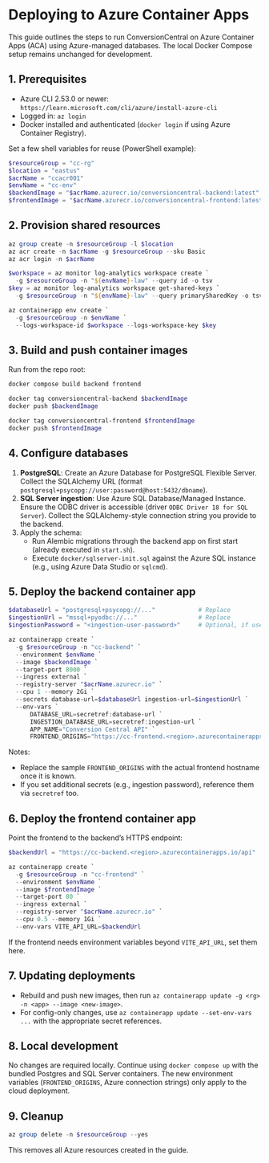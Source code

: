 # Deploying to Azure Container Apps

This guide outlines the steps to run ConversionCentral on Azure Container Apps (ACA) using Azure-managed databases. The local Docker Compose setup remains unchanged for development.

## 1. Prerequisites

- Azure CLI 2.53.0 or newer: `https://learn.microsoft.com/cli/azure/install-azure-cli`
- Logged in: `az login`
- Docker installed and authenticated (`docker login` if using Azure Container Registry).

Set a few shell variables for reuse (PowerShell example):

```powershell
$resourceGroup = "cc-rg"
$location = "eastus"
$acrName = "ccacr001"
$envName = "cc-env"
$backendImage = "$acrName.azurecr.io/conversioncentral-backend:latest"
$frontendImage = "$acrName.azurecr.io/conversioncentral-frontend:latest"
```

## 2. Provision shared resources

```powershell
az group create -n $resourceGroup -l $location
az acr create -n $acrName -g $resourceGroup --sku Basic
az acr login -n $acrName

$workspace = az monitor log-analytics workspace create `
  -g $resourceGroup -n "${envName}-law" --query id -o tsv
$key = az monitor log-analytics workspace get-shared-keys `
  -g $resourceGroup -n "${envName}-law" --query primarySharedKey -o tsv

az containerapp env create `
  -g $resourceGroup -n $envName `
  --logs-workspace-id $workspace --logs-workspace-key $key
```

## 3. Build and push container images

Run from the repo root:

```powershell
docker compose build backend frontend

docker tag conversioncentral-backend $backendImage
docker push $backendImage

docker tag conversioncentral-frontend $frontendImage
docker push $frontendImage
```

## 4. Configure databases

1. **PostgreSQL**: Create an Azure Database for PostgreSQL Flexible Server. Collect the SQLAlchemy URL (format `postgresql+psycopg://user:password@host:5432/dbname`).
2. **SQL Server ingestion**: Use Azure SQL Database/Managed Instance. Ensure the ODBC driver is accessible (driver `ODBC Driver 18 for SQL Server`). Collect the SQLAlchemy-style connection string you provide to the backend.
3. Apply the schema:
   - Run Alembic migrations through the backend app on first start (already executed in `start.sh`).
   - Execute `docker/sqlserver-init.sql` against the Azure SQL instance (e.g., using Azure Data Studio or `sqlcmd`).

## 5. Deploy the backend container app

```powershell
$databaseUrl = "postgresql+psycopg://..."            # Replace
$ingestionUrl = "mssql+pyodbc://..."                 # Replace
$ingestionPassword = "<ingestion-user-password>"     # Optional, if used elsewhere

az containerapp create `
  -g $resourceGroup -n "cc-backend" `
  --environment $envName `
  --image $backendImage `
  --target-port 8000 `
  --ingress external `
  --registry-server "$acrName.azurecr.io" `
  --cpu 1 --memory 2Gi `
  --secrets database-url=$databaseUrl ingestion-url=$ingestionUrl `
  --env-vars `
      DATABASE_URL=secretref:database-url `
      INGESTION_DATABASE_URL=secretref:ingestion-url `
      APP_NAME="Conversion Central API" `
      FRONTEND_ORIGINS="https://cc-frontend.<region>.azurecontainerapps.io,https://localhost:3000"
```

Notes:
- Replace the sample `FRONTEND_ORIGINS` with the actual frontend hostname once it is known.
- If you set additional secrets (e.g., ingestion password), reference them via `secretref` too.

## 6. Deploy the frontend container app

Point the frontend to the backend’s HTTPS endpoint:

```powershell
$backendUrl = "https://cc-backend.<region>.azurecontainerapps.io/api"

az containerapp create `
  -g $resourceGroup -n "cc-frontend" `
  --environment $envName `
  --image $frontendImage `
  --target-port 80 `
  --ingress external `
  --registry-server "$acrName.azurecr.io" `
  --cpu 0.5 --memory 1Gi `
  --env-vars VITE_API_URL=$backendUrl
```

If the frontend needs environment variables beyond `VITE_API_URL`, set them here.

## 7. Updating deployments

- Rebuild and push new images, then run `az containerapp update -g <rg> -n <app> --image <new-image>`.
- For config-only changes, use `az containerapp update --set-env-vars ...` with the appropriate secret references.

## 8. Local development

No changes are required locally. Continue using `docker compose up` with the bundled Postgres and SQL Server containers. The new environment variables (`FRONTEND_ORIGINS`, Azure connection strings) only apply to the cloud deployment.

## 9. Cleanup

```powershell
az group delete -n $resourceGroup --yes
```

This removes all Azure resources created in the guide.
